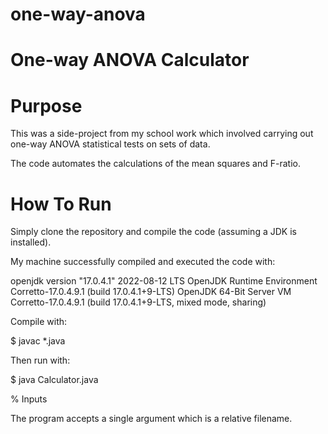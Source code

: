 # one-way-anova

# One-way ANOVA Calculator

# Purpose

This was a side-project from my school work which involved carrying out one-way ANOVA statistical tests on sets of data.

The code automates the calculations of the mean squares and F-ratio. 

#  How To Run

Simply clone the repository and compile the code (assuming a JDK is installed).

My machine successfully compiled and executed the code with:

openjdk version "17.0.4.1" 2022-08-12 LTS
OpenJDK Runtime Environment Corretto-17.0.4.9.1 (build 17.0.4.1+9-LTS)
OpenJDK 64-Bit Server VM Corretto-17.0.4.9.1 (build 17.0.4.1+9-LTS, mixed mode, sharing)

Compile with:

$ javac *.java

Then run with:

$ java Calculator.java <file-name>

% Inputs

The program accepts a single argument which is a relative filename.
